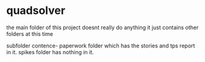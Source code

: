 # quadsolver
the main folder of this project doesnt really do anything it just contains other folders at this time



subfolder contence-
paperwork folder which has the stories and tps report in it.
spikes folder has nothing in it.

